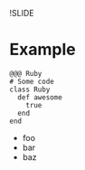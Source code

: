 !SLIDE
# Example #
    @@@ Ruby
    # Some code
    class Ruby
      def awesome
        true
      end
    end

* foo
* bar
* baz

